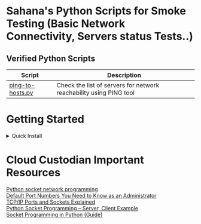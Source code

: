 # Sahana's Python Scripts for Smoke Testing (Basic Network Connectivity, Servers status Tests..)

## Verified Python Scripts

| Script | Description |
|--------|-------------|
| [ping-to-hosts.py](https://github.com/sahanasj/cloudcustodian-policies/blob/master/mailer.yml)<br> | Check the list of servers for network reachability using PING tool |

# Getting Started
<details>
<summary>Quick Install</summary>

```
*** Install dependencies (with virtualenv) ***
$ sudo apt-get -y install virtualenv or sudo yum install virtualenv
$ virtualenv smoke-test
$ source smoke-test/bin/activate

*** Create a Python Script ***
$ server-status-check.py  #example

*** Run the Python Script ***
$ python server-status-check.py
```
</details>

# Cloud Custodian Important Resources
[Python socket network programming](https://pythontips.com/2013/08/06/python-socket-network-programming/)<br>
[Default Port Numbers You Need to Know as an Administrator](https://geekflare.com/default-port-numbers/)<br>
[TCP/IP Ports and Sockets Explained](http://www.steves-internet-guide.com/tcpip-ports-sockets/)<br>
[Python Socket Programming – Server, Client Example](https://www.journaldev.com/15906/python-socket-programming-server-client)<br>
[Socket Programming in Python (Guide)](https://realpython.com/python-sockets/)<br>



